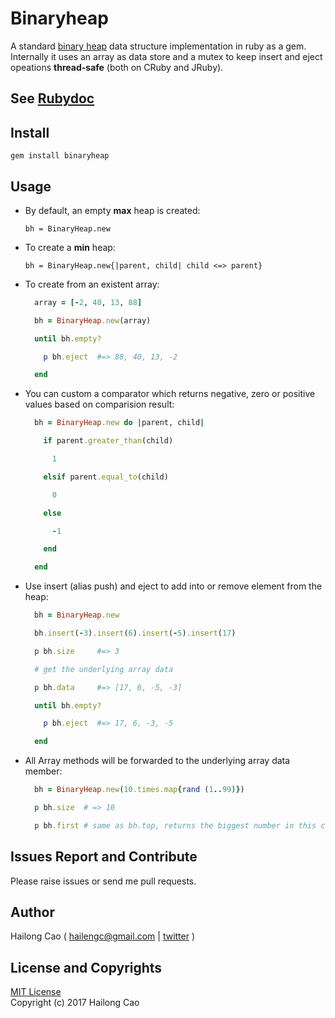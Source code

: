 # Binaryheap

A standard [binary heap](https://en.wikipedia.org/wiki/Binary_heap) data structure implementation in ruby as a gem. 
Internally it uses an array as data store and a mutex to keep insert and eject opeations **thread-safe** (both on CRuby and JRuby).

## See [Rubydoc](http://www.rubydoc.info/gems/binaryheap/BinaryHeap)

## Install

`gem install binaryheap`

## Usage

- By default, an empty **max** heap is created:

  `bh = BinaryHeap.new`

- To create a **min** heap:

  `bh = BinaryHeap.new{|parent, child| child <=> parent}`

- To create from an existent array:

  ```ruby
    array = [-2, 40, 13, 88]

    bh = BinaryHeap.new(array)

    until bh.empty?

      p bh.eject  #=> 88, 40, 13, -2

    end

  ```

* You can custom a comparator which returns negative, zero or positive values based on comparision result:

  ```ruby
    bh = BinaryHeap.new do |parent, child| 

      if parent.greater_than(child)

        1

      elsif parent.equal_to(child)

        0

      else 

        -1

      end

    end

  ```

- Use insert (alias push) and eject to add into or remove element from the heap:

  ```ruby
    bh = BinaryHeap.new

    bh.insert(-3).insert(6).insert(-5).insert(17)

    p bh.size     #=> 3

    # get the underlying array data

    p bh.data     #=> [17, 6, -5, -3]

    until bh.empty?

      p bh.eject  #=> 17, 6, -3, -5

    end

  ```

- All Array methods will be forwarded to the underlying array data member:

  ```ruby
    bh = BinaryHeap.new(10.times.map{rand (1..99)})

    p bh.size  # => 10

    p bh.first # same as bh.top, returns the biggest number in this case

  ```

## Issues Report and Contribute

Please raise issues or send me pull requests.

## Author

Hailong Cao ( hailengc@gmail.com | [twitter](https://twitter.com/hailengc) )

## License and Copyrights

[MIT License](https://choosealicense.com/licenses/mit/)  
Copyright (c) 2017 Hailong Cao
